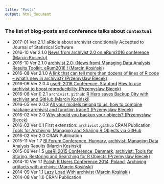 ```yaml
---
title: "Posts"
output: html_document
---
```

<!--
%\VignetteEngine{knitr::knitr}
%\VignetteIndexEntry{Posts}
%\VignetteEncoding{UTF-8}
-->

###  The list of blog-posts and conference talks about `contextual`

- 2017-01 Ver 2.1.1 aRticle about archivist conditionally Accepted to Journal of Statistical Software
- 2016-10 Ver 2.1.0 [News from archivist 2.0 on eRum2016 conference (Marcin Kosiński)](https://www.r-bloggers.com/news-from-archivist-2-0-on-erum2016-conference/)
- 2016-10 Ver 2.1.0 [archivist 2.0: (News from)
Managing Data Analysis Results Toolkit, eRum2016 ! (Marcin Kosiński)](http://r-addict.com/eRum2016/#/)
- 2016-08 Ver 2.1.0 [A link that can tell more than dozens of lines of R code – what’s new in archivist? (Przemysław Biecek)](https://www.r-bloggers.com/a-link-that-can-tell-more-than-dozens-of-lines-of-r-code-whats-new-in-archivist/)
- 2016-06 Ver 2.0.4 [useR! 2016 Conference, Stanford](http://user2016.org/) [How to use archivist
to boost reproducibility (Przemyslaw Biecek)](https://channel9.msdn.com/Events/useR-international-R-User-conference/useR2016/How-to-use-the-archivist-package-to-boost-reproducibility-of-your-research)
- 2016-06 Ver 0.2.1 `archivist.github`: [R Hero saves Backup City with archivist and GitHub (Marcin Kosiński)](http://www.r-bloggers.com/r-hero-saves-backup-city-with-archivist-and-github/)
- 2016-05 Ver 2.0.3 [All your models belong to us: how to combine package archivist and function trace() (Przemysław Biecek)](http://www.r-bloggers.com/all-your-models-belong-to-us-how-to-combine-package-archivist-and-function-trace/)
- 2016-02 Ver 2.0 [Why should you backup your objects? (Przemysław Biecek)](http://www.r-bloggers.com/why-should-you-backup-your-r-objects/)
- 2016-02 Ver 0.1 First extenstion: `archivist.github` CRAN Publication, [Tools for Archiving, Managing and Sharing R Objects via GitHub](http://marcinkosinski.github.io/archivist.github/)
- 2016-02 Ver 2.0 CRAN Publication
- 2015-11 Ver 1.7 [BI Forum Conference, Hungary](https://budapestbi2015.sched.org/event/4JA8/archivist-managing-data-analysis-results), [
archivist: Managing Data Analysis Results
(Marcin Kosiński)](https://github.com/pbiecek/archivist/tree/gh-pages/files/archivist_BIFORUM.pdf)
- 2015-06 Ver 1.5 [useR! 2015 Conference, Denmark](http://user2015.math.aau.dk/), [archivist: Tools for Storing, Restoring and Searching for R Objects (Przemyslaw Biecek)](http://user2015.math.aau.dk/presentations/185.pdf)
- 2014-10 Ver 1.1 [Polish R Users Conference 2014, Poland](http://www.estymator.ue.poznan.pl/pazur/), [Archiving artifacts with archivist (Marcin Kosiński)](https://github.com/MarcinKosinski/Museum/blob/master/pazur_kosinski.pdf)
- 2014-09 Ver 1.1 [Lazy Load With archivist (Marcin Kosiński)](http://smarterpoland.pl/index.php/2014/09/lazy-load-with-archivist/)
- 2014-08 Ver 1.0 CRAN Publication
